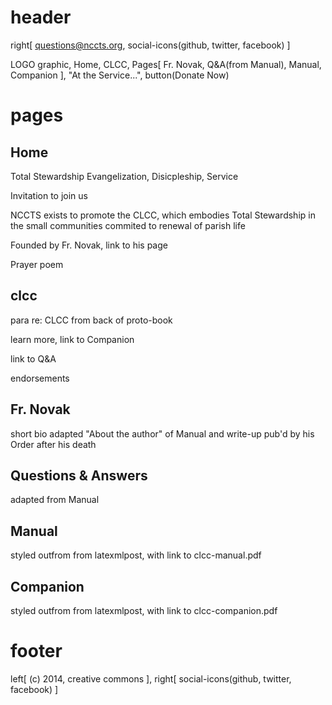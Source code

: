 # header

right[ questions@nccts.org, social-icons(github, twitter, facebook) ]

LOGO graphic, Home, CLCC,
Pages[ Fr. Novak, Q&A(from Manual), Manual, Companion ], "At the Service...", button(Donate Now)

# pages

## Home

Total Stewardship Evangelization, Disicpleship, Service

Invitation to join us

NCCTS exists to promote the CLCC, which embodies Total Stewardship in the small
communities commited to renewal of parish life

Founded by Fr. Novak, link to his page

Prayer poem

## clcc

para re: CLCC from back of proto-book

learn more, link to Companion

link to Q&A

endorsements

## Fr. Novak

short bio adapted "About the author" of Manual and write-up pub'd by his Order after his death

## Questions & Answers

adapted from Manual

## Manual

styled outfrom from latexmlpost, with link to clcc-manual.pdf

## Companion

styled outfrom from latexmlpost, with link to clcc-companion.pdf

# footer

left[ (c) 2014, creative commons ], right[ social-icons(github, twitter, facebook) ]
